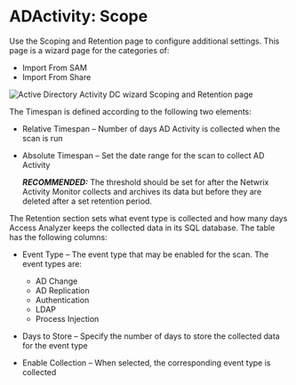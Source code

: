 # ADActivity: Scope

Use the Scoping and Retention page to configure additional settings. This page is a wizard page for
the categories of:

- Import From SAM
- Import From Share

![Active Directory Activity DC wizard Scoping and Retention page](/img/product_docs/activitymonitor/8.0/config/activedirectory/scope.webp)

The Timespan is defined according to the following two elements:

- Relative Timespan – Number of days AD Activity is collected when the scan is run
- Absolute Timespan – Set the date range for the scan to collect AD Activity

    **_RECOMMENDED:_** The threshold should be set for after the Netwrix Activity Monitor collects
    and archives its data but before they are deleted after a set retention period.

The Retention section sets what event type is collected and how many days Access Analyzer keeps the
collected data in its SQL database. The table has the following columns:

- Event Type – The event type that may be enabled for the scan. The event types are:

    - AD Change
    - AD Replication
    - Authentication
    - LDAP
    - Process Injection

- Days to Store – Specify the number of days to store the collected data for the event type
- Enable Collection – When selected, the corresponding event type is collected
